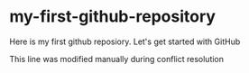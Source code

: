 # my-first-github-repository
Here is my first github reposiory. Let's get started with GitHub

This line was modified manually during conflict resolution